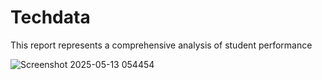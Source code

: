 # Techdata
This report represents a  comprehensive analysis of student performance


![Screenshot 2025-05-13 054454](https://github.com/user-attachments/assets/f514137e-a33f-4497-a478-e2ec3ef40178)
